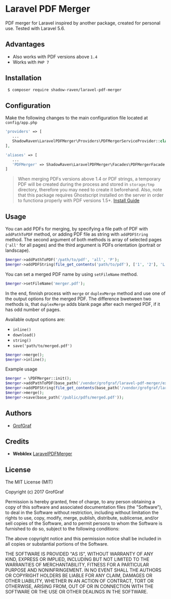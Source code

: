 # Laravel PDF Merger

PDF merger for Laravel inspired by another package, created for personal use. Tested with Laravel 5.6.

## Advantages
* Also works with PDF versions above `1.4`
* Works with `PHP 7`

## Installation
```bash
 $ composer require shadow-raven/laravel-pdf-merger
```

## Configuration
Make the following changes to the main configuration file located at `config/app.php`
```php
'providers' => [
   ...
   ShadowRaven\LaravelPDFMerger\Providers\PDFMergerServiceProvider::class
],

'aliases' => [
   ...
   'PDFMerger' => ShadowRaven\LaravelPDFMerger\Facades\PDFMergerFacade::class
]
```

> When merging PDFs versions above 1.4 or PDF strings, a temporary PDF will be created during the process and stored in `storage/tmp` directory, therefore you may need to create it beforehand.
> Also, note that this package requires Ghostscript installed on the server in order to functiona properly with PDF versions 1.5+. [Install Guide](https://www.ghostscript.com/doc/9.20/Install.htm)



## Usage

You can add PDFs for merging, by specifying a file path of PDF with `addPathToPDF` method, or adding PDF file as string with `addPDFString` method. The second argument of both methods is array of selected pages (`'all'` for all pages) and the third argument is PDFs orientation (portrait or landscape).
```php
$merger->addPathToPDF('/path/to/pdf', 'all', 'P');
$merger->addPDFString(file_get_contents('path/to/pdf'), ['1', '2'], 'L')
```

You can set a merged PDF name by using `setFileName` method.
```php
$merger->setFileName('merger.pdf');
```

In the end, finnish process with `merge` or `duplexMerge` method and use one of the output options for the merged PDF. The difference bwetween two methods is, that `duplexMerge` adds blank page after each merged PDF, if it has odd number of pages.

Available output options are:
  * `inline()`
  * `download()`
  * `string()`
  * `save('path/to/merged.pdf')`

```php
$merger->merge();
$merger->inline();
```

Example usage
```php
$merger = \PDFMerger::init();
$merger->addPathToPDF(base_path('/vendor/grofgraf/laravel-pdf-merger/examples/one.pdf'), [2], 'P');
$merger->addPDFString(file_get_contents(base_path('/vendor/grofgraf/laravel-pdf-merger/examples/two.pdf')), 'all', 'L');
$merger->merge();
$merger->save(base_path('/public/pdfs/merged.pdf'));
```

## Authors
* [GrofGraf](https://github.com/GrofGraf)


## Credits
* **Webklex** [LaravelPDFMerger](https://github.com/Webklex/laravel-pdfmerger)

## License
The MIT License (MIT)

Copyright (c) 2017 GrofGraf

Permission is hereby granted, free of charge, to any person obtaining a copy of this software and associated documentation files (the "Software"), to deal in the Software without restriction, including without limitation the rights to use, copy, modify, merge, publish, distribute, sublicense, and/or sell copies of the Software, and to permit persons to whom the Software is furnished to do so, subject to the following conditions:

The above copyright notice and this permission notice shall be included in all copies or substantial portions of the Software.

THE SOFTWARE IS PROVIDED "AS IS", WITHOUT WARRANTY OF ANY KIND, EXPRESS OR IMPLIED, INCLUDING BUT NOT LIMITED TO THE WARRANTIES OF MERCHANTABILITY, FITNESS FOR A PARTICULAR PURPOSE AND NONINFRINGEMENT. IN NO EVENT SHALL THE AUTHORS OR COPYRIGHT HOLDERS BE LIABLE FOR ANY CLAIM, DAMAGES OR OTHER LIABILITY, WHETHER IN AN ACTION OF CONTRACT, TORT OR OTHERWISE, ARISING FROM, OUT OF OR IN CONNECTION WITH THE SOFTWARE OR THE USE OR OTHER DEALINGS IN THE SOFTWARE.
